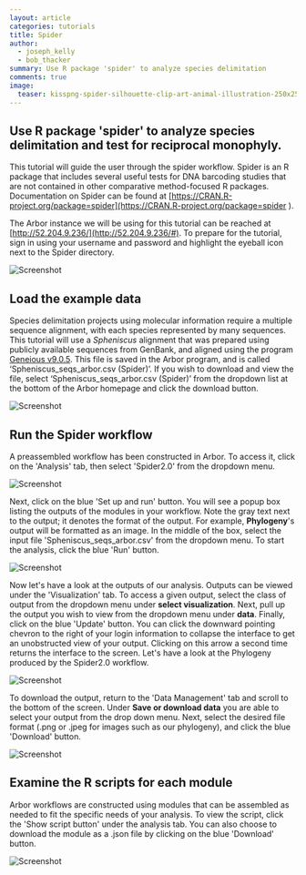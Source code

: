 ```yaml
---
layout: article
categories: tutorials
title: Spider
author:
  - joseph_kelly
  - bob_thacker
summary: Use R package 'spider' to analyze species delimitation
comments: true
image:
  teaser: kisspng-spider-silhouette-clip-art-animal-illustration-250x250.png
---
```


## Use R package 'spider' to analyze species delimitation and test for reciprocal monophyly.

This tutorial will guide the user through the spider workflow.  Spider is an R package that includes several useful tests for DNA barcoding studies that are not contained in other comparative method-focused R packages.  Documentation on Spider can be found at [https://CRAN.R-project.org/package=spider](https://CRAN.R-project.org/package=spider ).

The Arbor instance we will be using for this tutorial can be reached at [http://52.204.9.236/](http://52.204.9.236/#).  To prepare for the tutorial, sign in using your username and password and highlight the eyeball icon next to the Spider directory.

![Screenshot]({{site.baseurl}}/assets/Spider/ArborScreenshot1.png)

## Load the example data

Species delimitation projects using molecular information require a multiple sequence alignment, with each species represented by many sequences.  This tutorial will use a _Spheniscus_ alignment that was prepared using publicly available sequences from GenBank, and aligned using the program [Geneious v9.0.5](http://www.geneious.com/download).  This file is saved in the Arbor program, and is called ‘Spheniscus_seqs_arbor.csv (Spider)’.  If you wish to download and view the file, select ‘Spheniscus_seqs_arbor.csv (Spider)’ from the dropdown list at the bottom of the Arbor homepage and click the download button.

![Screenshot]({{site.baseurl}}/assets/Spider/ArborScreenshot2.png)

## Run the Spider workflow

A preassembled workflow has been constructed in Arbor.  To access it, click on the 'Analysis' tab, then select 'Spider2.0' from the dropdown menu.

![Screenshot]({{site.baseurl}}/assets/Spider/ArborScreenshot3.png)

Next, click on the blue 'Set up and run' button.  You will see a popup box listing the outputs of the modules in your workflow.  Note the gray text next to the output; it denotes the format of the output.  For example, __Phylogeny__'s output will be formatted as an image.  In the middle of the box, select the input file 'Spheniscus_seqs_arbor.csv' from the dropdown menu.  To start the analysis, click the blue 'Run' button.

![Screenshot]({{site.baseurl}}/assets/Spider/ArborScreenshot5.png)

Now let's have a look at the outputs of our analysis.  Outputs can be viewed under the 'Visualization' tab.  To access a given output, select the class of output from the dropdown menu under __select visualization__.  Next, pull up the output you wish to view from the dropdown menu under __data__.  Finally, click on the blue 'Update' button.  You can click the downward pointing chevron to the right of your login information to collapse the interface to get an unobstructed view of your output.  Clicking on this arrow a second time returns the interface to the screen.  Let's have a look at the Phylogeny produced by the Spider2.0 workflow.

![Screenshot]({{site.baseurl}}/assets/Spider/ArborScreenshot6.png)

To download the output, return to the 'Data Management' tab and scroll to the bottom of the screen.  Under __Save or download data__ you are able to select your output from the drop down menu.  Next, select the desired file format (.png or .jpeg for images such as our phylogeny), and click the blue 'Download' button.

![Screenshot]({{site.baseurl}}/assets/Spider/ArborScreenshot7.png)

## Examine the R scripts for each module

Arbor workflows are constructed using modules that can be assembled as needed to fit the specific needs of your analysis.  To view the script, click the 'Show script button' under the analysis tab. You can also choose to download the module as a .json file by clicking on the blue 'Download' button.

![Screenshot]({{site.baseurl}}/assets/Spider/ArborScreenshot4.png)
